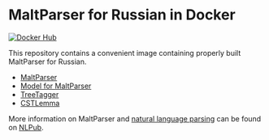 # MaltParser for Russian in Docker

[![Docker Hub][docker_badge]][docker_link]

[docker_badge]: https://img.shields.io/docker/pulls/nlpub/russian-malt.svg
[docker_link]: https://hub.docker.com/r/nlpub/russian-malt/

This repository contains a convenient image containing properly built MaltParser for Russian.

* [MaltParser](http://maltparser.org/)
* [Model for MaltParser](http://corpus.leeds.ac.uk/mocky/)
* [TreeTagger](http://www.cis.uni-muenchen.de/~schmid/tools/TreeTagger/)
* [CSTLemma](https://github.com/kuhumcst/cstlemma)

More information on MaltParser and [natural language parsing](https://nlpub.ru/Синтаксический_анализ) can be found on [NLPub](https://nlpub.ru/MaltParser).
